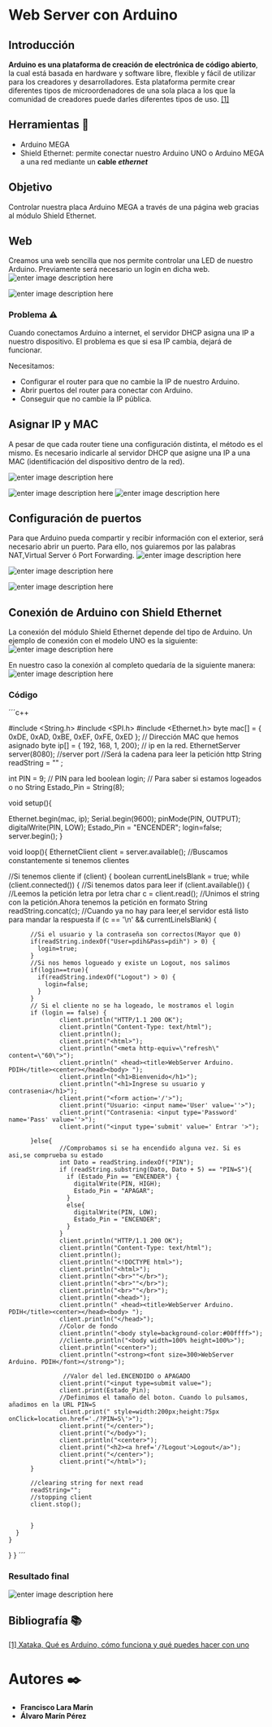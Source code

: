 ﻿
# Web Server con Arduino
## Introducción
**Arduino es una plataforma de creación de electrónica de código abierto**, la cual está basada en hardware y software libre, flexible y fácil de utilizar para los creadores y desarrolladores. Esta plataforma permite crear diferentes tipos de microordenadores de una sola placa a los que la comunidad de creadores puede darles diferentes tipos de uso. [[1]](https://www.xataka.com/basics/que-arduino-como-funciona-que-puedes-hacer-uno)

## Herramientas 🔧
- Arduino MEGA
- Shield Ethernet: permite conectar nuestro Arduino UNO o Arduino MEGA a una red mediante un **cable  _ethernet_**

## Objetivo
Controlar nuestra placa Arduino MEGA a través de una página web gracias al módulo Shield Ethernet.
## Web 
Creamos una web sencilla que nos permite controlar una LED de nuestro Arduino. Previamente será necesario un login en dicha web.
![enter image description here](https://github.com/Phyrov/PDIH/blob/main/Web%20Server%20Arduino/img/Login.jpg?raw=true)

![enter image description here](https://github.com/Phyrov/PDIH/blob/main/Web%20Server%20Arduino/img/Logged.jpg?raw=true)

### Problema ⚠️
Cuando conectamos Arduino a internet, el servidor DHCP asigna una IP a nuestro dispositivo. El problema es que si esa IP cambia, dejará de funcionar.

Necesitamos:
-  Configurar el router para que no cambie la IP de nuestro Arduino.
- Abrir puertos del router para conectar con Arduino.
- Conseguir que no cambie la IP pública.

## Asignar IP y MAC
A pesar de que cada router tiene una configuración distinta, el método es el mismo. Es necesario indicarle al servidor DHCP que asigne una IP a una MAC (identificación del dispositivo dentro de la red). 

![enter image description here](https://github.com/Phyrov/PDIH/blob/main/Web%20Server%20Arduino/img/Asignar%20IP%20y%20MAC%20a%20arduino.png?raw=true)

![enter image description here](https://github.com/Phyrov/PDIH/blob/main/Web%20Server%20Arduino/img/Asignar%20IP%20y%20MAC%20a%20arduino%202.png?raw=true)
![enter image description here](https://github.com/Phyrov/PDIH/blob/main/Web%20Server%20Arduino/img/Asignar%20IP%20y%20MAC%20a%20arduino%203.png?raw=true)

## Configuración de puertos
Para que Arduino pueda compartir y recibir información con el exterior, será necesario abrir un puerto.  Para ello, nos guiaremos por las palabras NAT,Virtual Server ó Port Forwarding.
![enter image description here](https://github.com/Phyrov/PDIH/blob/main/Web%20Server%20Arduino/img/Abrir%20puertos%201.jpg?raw=true)

![enter image description here](https://github.com/Phyrov/PDIH/blob/main/Web%20Server%20Arduino/img/Abrir%20puertos%202.jpg?raw=true)

![enter image description here](https://github.com/Phyrov/PDIH/blob/main/Web%20Server%20Arduino/img/Abrir%20puertos%203.jpg?raw=true)

## Conexión de Arduino con Shield Ethernet
La conexión del módulo Shield Ethernet depende del tipo de Arduino. Un ejemplo de conexión con el modelo UNO es la siguiente:
![enter image description here](https://github.com/Phyrov/PDIH/blob/main/Web%20Server%20Arduino/img/conexion.jpg?raw=true)

En nuestro caso la conexión al completo quedaría de la siguiente manera:
![enter image description here](https://github.com/Phyrov/PDIH/blob/main/Web%20Server%20Arduino/img/Completo.jpg?raw=true)

### Código
´´´c++

#include <String.h>
#include <SPI.h>
#include <Ethernet.h>
byte mac[] = { 0xDE, 0xAD, 0xBE, 0xEF, 0xFE, 0xED }; // Dirección MAC que hemos asignado
byte ip[] = { 192, 168, 1, 200}; // ip en la red.
EthernetServer server(8080); //server port
//Será la cadena para leer la petición http
String readString = "" ;

int PIN = 9;    // PIN para led
boolean login;  // Para saber si estamos logeados o no
String Estado_Pin = String(8);



void setup(){
  
Ethernet.begin(mac, ip);
Serial.begin(9600);
pinMode(PIN, OUTPUT);
digitalWrite(PIN, LOW);
Estado_Pin = "ENCENDER";
login=false;
server.begin();
}

void loop(){
  EthernetClient client = server.available();
  //Buscamos constantemente si tenemos clientes
  
  //Si tenemos cliente
  if (client) {
    boolean currentLineIsBlank = true;
    while (client.connected()) {
      //Si tenemos datos para leer
      if (client.available()) {
        //Leemos la petición letra por letra
        char c = client.read();
        //Unimos el string con la petición.Ahora tenemos la petición en formato String
        readString.concat(c);
        //Cuando ya no hay para leer,el servidor está listo para mandar la respuesta
        if (c == '\n' && currentLineIsBlank) {
    
          //Si el usuario y la contraseña son correctos(Mayor que 0)
          if(readString.indexOf("User=pdih&Pass=pdih") > 0) {
            login=true;
          }
          //Si nos hemos logueado y existe un Logout, nos salimos
          if(login==true){
            if(readString.indexOf("Logout") > 0) {
              login=false;
            }      
          }      
          // Si el cliente no se ha logeado, le mostramos el login
          if (login == false) {
                  client.println("HTTP/1.1 200 OK");
                  client.println("Content-Type: text/html");
                  client.println();
                  client.print("<html>");
                  client.println("<meta http-equiv=\"refresh\" content=\"60\">");
                  client.println(" <head><title>WebServer Arduino. PDIH</title><center></head><body> ");
                  client.println("<h1>Bienvenido</h1>");
                  client.println("<h1>Ingrese su usuario y contrasenia</h1>");
                  client.print("<form action='/'>");
                  client.print("Usuario: <input name='User' value=''>");
                  client.print("Contrasenia: <input type='Password' name='Pass' value=''>");
                  client.print("<input type='submit' value=' Entrar '>");
                          
          }else{
                  //Comprobamos si se ha encendido alguna vez. Si es asi,se comprueba su estado
                  int Dato = readString.indexOf("PIN");
                  if (readString.substring(Dato, Dato + 5) == "PIN=S"){
                    if (Estado_Pin == "ENCENDER") {
                      digitalWrite(PIN, HIGH);
                      Estado_Pin = "APAGAR";
                    }
                    else{
                      digitalWrite(PIN, LOW);
                      Estado_Pin = "ENCENDER";
                    }
                  }
                  client.println("HTTP/1.1 200 OK");
                  client.println("Content-Type: text/html");
                  client.println();
                  client.println("<!DOCTYPE html>");
                  client.println("<html>");
                  client.println("<br>""</br>");
                  client.println("<br>""</br>");
                  client.println("<br>""</br>");
                  client.println("<head>");
                  client.println(" <head><title>WebServer Arduino. PDIH</title><center></head><body> ");
                  client.println("</head>");
                  //Color de fondo
                  client.println("<body style=background-color:#00ffff>");
                  //cliente.println("<body width=100% height=100%>");
                  client.println("<center>");
                  client.println("<strong><font size=300>WebServer Arduino. PDIH</font></strong>");
              
                   //Valor del led.ENCENDIDO o APAGADO
                  client.print("<input type=submit value=");
                  client.print(Estado_Pin);
                  //Definimos el tamaño del boton. Cuando lo pulsamos, añadimos en la URL PIN=S
                  client.print(" style=width:200px;height:75px onClick=location.href='./?PIN=S\'>");
                  client.print("</center>");
                  client.print("</body>");
                  client.println("<center>");
                  client.print("<h2><a href='/?Logout'>Logout</a>");
                  client.print("</center>");
                  client.print("</html>");
          }
    
          //clearing string for next read
          readString="";
          //stopping client
          client.stop();
            
    
          }
      } 
    } 
  } 
}
´´´

### Resultado final
![enter image description here](https://github.com/Phyrov/PDIH/blob/main/Web%20Server%20Arduino/img/VID_20220429_191544.gif?raw=true)

## Bibliografía  📚

[[1] Xataka,  Qué es Arduino, cómo funciona y qué puedes hacer con uno](https://www.xataka.com/basics/que-arduino-como-funciona-que-puedes-hacer-uno)


# Autores ✒️

* **Francisco Lara Marín**
* **Álvaro Marín Pérez**
